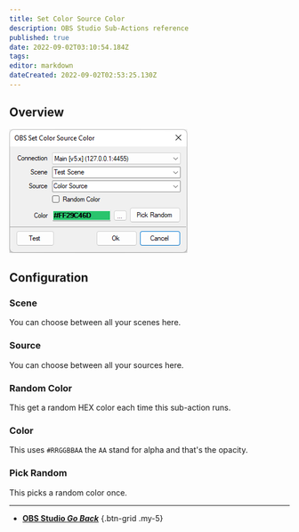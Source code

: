 ```yaml
---
title: Set Color Source Color
description: OBS Studio Sub-Actions reference
published: true
date: 2022-09-02T03:10:54.184Z
tags: 
editor: markdown
dateCreated: 2022-09-02T02:53:25.130Z
---
```


## Overview
![overview.png](/broadcasters/obs/sub-actions/set-color-source-color/overview.png)

## Configuration
### Scene
You can choose between all your scenes here.

### Source
You can choose between all your sources here.

### Random Color
This get a random HEX color each time this sub-action runs.

### Color
This uses `#RRGGBBAA` the `AA` stand for alpha and that's the opacity.

### Pick Random
This picks a random color once. 

---

- [<i class="mdi mdi-chevron-left"></i> **OBS Studio *Go Back***](/en/Sub-Actions/OBS)
{.btn-grid .my-5}